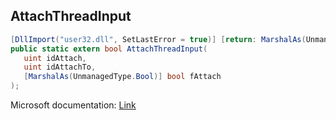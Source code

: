 ## AttachThreadInput

```csharp
[DllImport("user32.dll", SetLastError = true)] [return: MarshalAs(UnmanagedType.Bool)]
public static extern bool AttachThreadInput(
   uint idAttach,
   uint idAttachTo,
   [MarshalAs(UnmanagedType.Bool)] bool fAttach
);
```

Microsoft documentation: [Link](https://docs.microsoft.com/en-us/windows/win32/api/winuser/nf-winuser-attachthreadinput)
